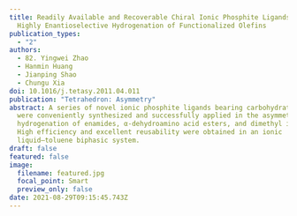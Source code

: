 ```yaml
---
title: Readily Available and Recoverable Chiral Ionic Phosphite Ligands for the
  Highly Enantioselective Hydrogenation of Functionalized Olefins
publication_types:
  - "2"
authors:
  - 82.	Yingwei Zhao
  - Hanmin Huang
  - Jianping Shao
  - Chungu Xia
doi: 10.1016/j.tetasy.2011.04.011
publication: "Tetrahedron: Asymmetry"
abstract: A series of novel ionic phosphite ligands bearing carbohydrate groups
  were conveniently synthesized and successfully applied in the asymmetric
  hydrogenation of enamides, α-dehydroamino acid esters, and dimethyl itaconate.
  High efficiency and excellent reusability were obtained in an ionic
  liquid–toluene biphasic system.
draft: false
featured: false
image:
  filename: featured.jpg
  focal_point: Smart
  preview_only: false
date: 2021-08-29T09:15:45.743Z
---
```

